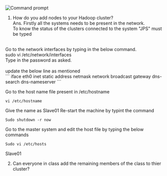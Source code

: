 ![Command prompt](http://198.199.95.27/Hadoop.png)

1. How do you add nodes to your Hadoop cluster?
<br>Ans. Firstly all the systems needs to be present in the network. <br>
To know the status of the clusters connected to the system "JPS" must be typed<br>
<br>
Go to the network interfaces by typing in the below command. <br>
sudo vi /etc/network/interfaces <br>
Type in the password as asked. <br>
<br>
update the below line as mentioned <br>
```
iface eth0 inet static 
address <ip address>
netmask
network
broadcast
gateway
dns-search
dns-nameserver
```

Go to the host name file present in /etc/hostname
<br>
```
vi /etc/hostname
```
Give the name as Slave01
Re-start the machine by typint the command
```
Sudo shutdown -r now
```
Go to the master system and edit the host file by typing the below commands

```
Sudo vi /etc/hosts
```
<IP Address> Slave01

2. Can everyone in class add the remaining members of the class to thier cluster?


